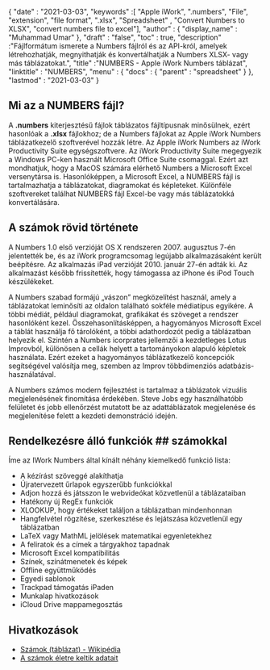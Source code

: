 {
  "date" : "2021-03-03",
  "keywords" :[ "Apple iWork", ".numbers", "File", "extension", "file format", ".xlsx", "Spreadsheet" , "Convert Numbers to XLSX", "convert numbers file to excel"],
  "author" : {
    "display_name" : "Muhammad Umar"
},
  "draft" : "false",
  "toc" : true,
  "description" :"Fájlformátum ismerete a Numbers fájlról és az API-król, amelyek létrehozhatják, megnyithatják és konvertálhatják a Numbers XLSX- vagy más táblázatokat.",
  "title" :"NUMBERS - Apple iWork Numbers táblázat",
  "linktitle" : "NUMBERS",
  "menu" : {
    "docs" : {
      "parent" : "spreadsheet"
}
},
  "lastmod" : "2021-03-03"
}

## Mi az a NUMBERS fájl? ##

A **.numbers** kiterjesztésű fájlok táblázatos fájltípusnak minősülnek, ezért hasonlóak a **.xlsx** fájlokhoz; de a Numbers fájlokat az Apple iWork Numbers táblázatkezelő szoftverével hozzák létre. Az Apple iWork Numbers az iWork Productivity Suite egységszoftvere. Az iWork Productivity Suite megegyezik a Windows PC-ken használt Microsoft Office Suite csomaggal. Ezért azt mondhatjuk, hogy a MacOS számára elérhető Numbers a Microsoft Excel versenytársa is. Hasonlóképpen, a Microsoft Excel, a NUMBERS fájl is tartalmazhatja a táblázatokat, diagramokat és képleteket. Különféle szoftvereket találhat NUMBERS fájl Excel-be vagy más táblázatokká konvertálására.


## A számok rövid története ##

A Numbers 1.0 első verzióját OS X rendszeren 2007. augusztus 7-én jelentették be, és az iWork programcsomag legújabb alkalmazásaként került beépítésre. Az alkalmazás iPad verzióját 2010. január 27-én adták ki. Az alkalmazást később frissítették, hogy támogassa az iPhone és iPod Touch készülékeket.

A Numbers szabad formájú „vászon” megközelítést használ, amely a táblázatokat leminősíti az oldalon található sokféle médiatípus egyikére. A többi médiát, például diagramokat, grafikákat és szöveget a rendszer hasonlóként kezel. Összehasonlításképpen, a hagyományos Microsoft Excel a táblát használja fő tárolóként, a többi adathordozót pedig a táblázatban helyezik el. Szintén a Numbers icorprates jellemzői a kezdetleges Lotus Improvból, különösen a cellák helyett a tartományokon alapuló képletek használata. Ezért ezeket a hagyományos táblázatkezelő koncepciók segítségével valósítja meg, szemben az Improv többdimenziós adatbázis-használatával.

A Numbers számos modern fejlesztést is tartalmaz a táblázatok vizuális megjelenésének finomítása érdekében. Steve Jobs egy használhatóbb felületet és jobb ellenőrzést mutatott be az adattáblázatok megjelenése és megjelenítése felett a kezdeti demonstráció idején.

## Rendelkezésre álló funkciók ## számokkal
Íme az IWork Numbers által kínált néhány kiemelkedő funkció lista:

- A kézírást szöveggé alakíthatja
- Újratervezett űrlapok egyszerűbb funkciókkal
- Adjon hozzá és játsszon le webvideókat közvetlenül a táblázataiban
- Hatékony új RegEx funkciók
- XLOOKUP, hogy értékeket találjon a táblázatban mindenhonnan
- Hangfelvétel rögzítése, szerkesztése és lejátszása közvetlenül egy táblázatban
- LaTeX vagy MathML jelölések matematikai egyenletekhez
- A feliratok és a címek a tárgyakhoz tapadnak
- Microsoft Excel kompatibilitás
- Színek, színátmenetek és képek
- Offline együttműködés
- Egyedi sablonok
- Trackpad támogatás iPaden
- Munkalap hivatkozások
- iCloud Drive mappamegosztás


## Hivatkozások ##

* [Számok (táblázat) - Wikipédia](https://en.wikipedia.org/wiki/Numbers_(spreadsheet))
* [A számok életre keltik adatait](https://www.apple.com/numbers/)


